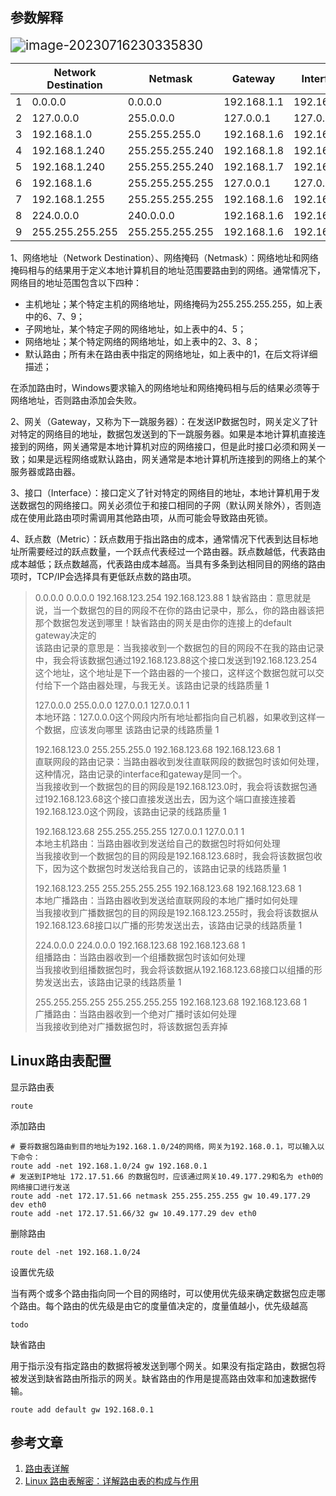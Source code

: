 

## 参数解释

<img src="https://chunhui-a.oss-cn-nanjing.aliyuncs.com/typora/img/image-20230716230335830.png" alt="image-20230716230335830" style="zoom:150%;" />

|      | Network Destination | Netmask         | Gateway     | Interface   | Metric |
| ---- | ------------------- | --------------- | ----------- | ----------- | ------ |
| 1    | 0.0.0.0             | 0.0.0.0         | 192.168.1.1 | 192.168.1.6 | 30     |
| 2    | 127.0.0.0           | 255.0.0.0       | 127.0.0.1   | 127.0.0.1   | 1      |
| 3    | 192.168.1.0         | 255.255.255.0   | 192.168.1.6 | 192.168.1.6 | 30     |
| 4    | 192.168.1.240       | 255.255.255.240 | 192.168.1.8 | 192.168.1.6 | 20     |
| 5    | 192.168.1.240       | 255.255.255.240 | 192.168.1.7 | 192.168.1.6 | 15     |
| 6    | 192.168.1.6         | 255.255.255.255 | 127.0.0.1   | 127.0.0.1   | 30     |
| 7    | 192.168.1.255       | 255.255.255.255 | 192.168.1.6 | 192.168.1.6 | 30     |
| 8    | 224.0.0.0           | 240.0.0.0       | 192.168.1.6 | 192.168.1.6 | 30     |
| 9    | 255.255.255.255     | 255.255.255.255 | 192.168.1.6 | 192.168.1.6 | 1      |

1、网络地址（Network Destination）、网络掩码（Netmask）：网络地址和网络掩码相与的结果用于定义本地计算机目的地址范围要路由到的网络。通常情况下，网络目的地址范围包含以下四种：

- 主机地址；某个特定主机的网络地址，网络掩码为255.255.255.255，如上表中的6、7、9；
- 子网地址，某个特定子网的网络地址，如上表中的4、5；
- 网络地址；某个特定网络的网络地址，如上表中的2、3、8；
- 默认路由；所有未在路由表中指定的网络地址，如上表中的1，在后文将详细描述；

在添加路由时，Windows要求输入的网络地址和网络掩码相与后的结果必须等于网络地址，否则路由添加会失败。

2、网关（Gateway，又称为下一跳服务器）：在发送IP数据包时，网关定义了针对特定的网络目的地址，数据包发送到的下一跳服务器。如果是本地计算机直接连接到的网络，网关通常是本地计算机对应的网络接口，但是此时接口必须和网关一致；如果是远程网络或默认路由，网关通常是本地计算机所连接到的网络上的某个服务器或路由器。

3、接口（Interface）：接口定义了针对特定的网络目的地址，本地计算机用于发送数据包的网络接口。网关必须位于和接口相同的子网（默认网关除外），否则造成在使用此路由项时需调用其他路由项，从而可能会导致路由死锁。

4、跃点数（Metric）：跃点数用于指出路由的成本，通常情况下代表到达目标地址所需要经过的跃点数量，一个跃点代表经过一个路由器。跃点数越低，代表路由成本越低；跃点数越高，代表路由成本越高。当具有多条到达相同目的网络的路由项时，TCP/IP会选择具有更低跃点数的路由项。

> 0.0.0.0    0.0.0.0    192.168.123.254    192.168.123.88    1
> 缺省路由：意思就是说，当一个数据包的目的网段不在你的路由记录中，那么，你的路由器该把那个数据包发送到哪里！缺省路由的网关是由你的连接上的default gateway决定的  
> 该路由记录的意思是：当我接收到一个数据包的目的网段不在我的路由记录中，我会将该数据包通过192.168.123.88这个接口发送到192.168.123.254这个地址，这个地址是下一个路由器的一个接口，这样这个数据包就可以交付给下一个路由器处理，与我无关。该路由记录的线路质量 1  
>
> 127.0.0.0     255.0.0.0     127.0.0.1     127.0.0.1     1  
> 本地环路：127.0.0.0这个网段内所有地址都指向自己机器，如果收到这样一个数据，应该发向哪里 该路由记录的线路质量 1  
>
> 192.168.123.0    255.255.255.0    192.168.123.68    192.168.123.68  1  
> 直联网段的路由记录：当路由器收到发往直联网段的数据包时该如何处理，这种情况，路由记录的interface和gateway是同一个。  
> 当我接收到一个数据包的目的网段是192.168.123.0时，我会将该数据包通过192.168.123.68这个接口直接发送出去，因为这个端口直接连接着192.168.123.0这个网段，该路由记录的线路质量 1  
>
> 192.168.123.68     255.255.255.255    127.0.0.1     127.0.0.1     1  
> 本地主机路由：当路由器收到发送给自己的数据包时将如何处理  
> 当我接收到一个数据包的目的网段是192.168.123.68时，我会将该数据包收下，因为这个数据包时发送给我自己的，该路由记录的线路质量 1  
>
> 192.168.123.255     255.255.255.255    192.168.123.68  192.168.123.68  1  
> 本地广播路由：当路由器收到发送给直联网段的本地广播时如何处理  
> 当我接收到广播数据包的目的网段是192.168.123.255时，我会将该数据从192.168.123.68接口以广播的形势发送出去，该路由记录的线路质量 1  
>
> 224.0.0.0        224.0.0.0     192.168.123.68  192.168.123.68  1  
> 组播路由：当路由器收到一个组播数据包时该如何处理  
> 当我接收到组播数据包时，我会将该数据从192.168.123.68接口以组播的形势发送出去，该路由记录的线路质量 1  
>
> 255.255.255.255     255.255.255.255  192.168.123.68  192.168.123.68  1  
> 广播路由：当路由器收到一个绝对广播时该如何处理  
> 当我接收到绝对广播数据包时，将该数据包丢弃掉 

## Linux路由表配置

显示路由表

```shell
route
```

添加路由

```shell
# 要将数据包路由到目的地址为192.168.1.0/24的网络，网关为192.168.0.1，可以输入以下命令：
route add -net 192.168.1.0/24 gw 192.168.0.1
# 发送到IP地址 172.17.51.66 的数据包时，应该通过网关10.49.177.29和名为 eth0的网络接口进行发送
route add -net 172.17.51.66 netmask 255.255.255.255 gw 10.49.177.29 dev eth0
route add -net 172.17.51.66/32 gw 10.49.177.29 dev eth0
```

删除路由

```shell
route del -net 192.168.1.0/24
```

设置优先级

当有两个或多个路由指向同一个目的网络时，可以使用优先级来确定数据包应走哪个路由。每个路由的优先级是由它的度量值决定的，度量值越小，优先级越高

```
todo
```

缺省路由

用于指示没有指定路由的数据将被发送到哪个网关。如果没有指定路由，数据包将被发送到缺省路由所指示的网关。缺省路由的作用是提高路由效率和加速数据传输。

```shell
route add default gw 192.168.0.1
```

## 参考文章

1. [路由表详解](https://blog.csdn.net/nhwatertao/article/details/81206119)
2. [Linux 路由表解密：详解路由表的构成与作用](https://blog.csdn.net/weixin_46780832/article/details/129401946)